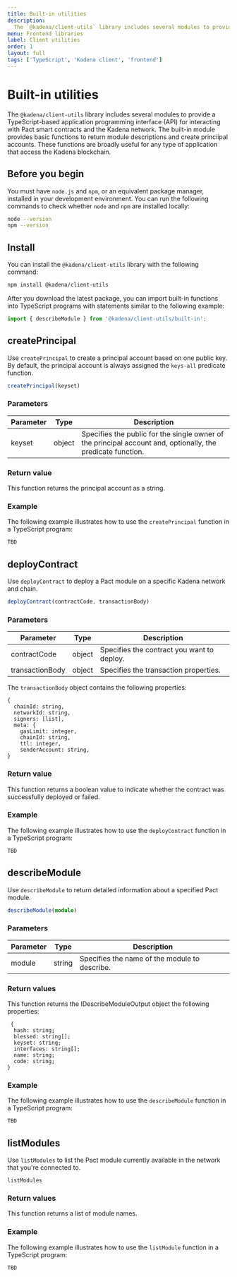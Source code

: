 ```yaml
---
title: Built-in utilities
description:
  The `@kadena/client-utils` library includes several modules to provide a TypeScript-based application programming interface (API) for interacting with Pact smart contracts and the Kadena network. The modules include helper functions for many common tasks in core Pact modules, such as the `coin` module, and `core` functions that you can use to develop new interfaces for custom contracts.
menu: Frontend libraries
label: Client utilities
order: 1
layout: full
tags: ['TypeScript', 'Kadena client', 'frontend']
---
```


# Built-in utilities

The `@kadena/client-utils` library includes several modules to provide a TypeScript-based application programming interface (API) for interacting with Pact smart contracts and the Kadena network.
The built-in module provides basic functions to return module descriptions and create princiipal accounts.
These functions are broadly useful for any type of application that access the Kadena blockchain.

## Before you begin

You must have `node.js` and `npm`, or an equivalent package manager, installed in your development environment.
You can run the following commands to check whether `node` and `npm` are installed locally:

```bash
node --version
npm --version
```

## Install

You can install the `@kadena/client-utils` library with the following command:

```bash
npm install @kadena/client-utils
```

After you download the latest package, you can import built-in functions into TypeScript programs with statements similar to the following example:

```typescript
import { describeModule } from '@kadena/client-utils/built-in';
```

## createPrincipal

Use `createPrincipal` to create a principal account based on one public key.
By default, the principal account is always assigned the `keys-all` predicate function.

```typescript
createPrincipal(keyset)
```

### Parameters

| Parameter | Type     | Description   |
| --------- | -------- | ------------- |
| keyset | object | Specifies the public for the single owner of the principal account and, optionally, the predicate function. |

### Return value

This function returns the principal account as a string.

### Example

The following example illustrates how to use the `createPrincipal` function in a TypeScript program:

```typescript
TBD
```

## deployContract

Use `deployContract` to deploy a Pact module on a specific Kadena network and chain.

```typescript
deployContract(contractCode, transactionBody)
```

### Parameters

| Parameter | Type     | Description   |
| --------- | -------- | ------------- |
| contractCode | object | Specifies the contract you want to deploy. |
| transactionBody | object | Specifies the transaction properties. |

The `transactionBody` object contains the following properties:

```
{
  chainId: string,
  networkId: string,
  signers: [list],
  meta: {
    gasLimit: integer,
    chainId: string,
    ttl: integer,
    senderAccount: string,
}
```

### Return value

This function returns a boolean value to indicate whether the contract was successfully deployed or failed.

### Example

The following example illustrates how to use the `deployContract` function in a TypeScript program:

```typescript
TBD
```

## describeModule

Use `describeModule` to return detailed information about a specified Pact module.

```typescript
describeModule(module)
```

### Parameters

| Parameter | Type | Description
| --------- | ---- | -----------
| module | string | Specifies the name of the module to describe.

### Return values

This function returns the IDescribeModuleOutput object the following properties:

```
 {
  hash: string;
  blessed: string[];
  keyset: string;
  interfaces: string[];
  name: string;
  code: string;
}
```

### Example

The following example illustrates how to use the `describeModule` function in a TypeScript program:

```typescript
TBD
```

## listModules

Use `listModules` to list the Pact module currently available in the network that you're connected to.

```
listModules
```

### Return values

This function returns a list of module names.

### Example

The following example illustrates how to use the `listModule` function in a TypeScript program:

```typescript
TBD
```
